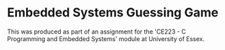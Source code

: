# Embedded Systems Guessing Game

This was produced as part of an assignment for the 'CE223 - C Programming and Embedded Systems' module at University of Essex.

